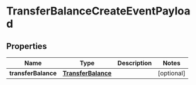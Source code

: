 # TransferBalanceCreateEventPayload

## Properties
Name | Type | Description | Notes
------------ | ------------- | ------------- | -------------
**transferBalance** | [**TransferBalance**](TransferBalance.md) |  |  [optional]
